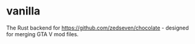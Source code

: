 # vanilla
The Rust backend for https://github.com/zedseven/chocolate - designed for merging GTA V mod files.
